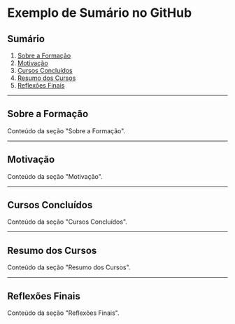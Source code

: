 # Exemplo de Sumário no GitHub

## Sumário

1. [Sobre a Formação](#sobre-a-formacao)
2. [Motivação](#motivacao)
3. [Cursos Concluídos](#cursos-concluidos)
4. [Resumo dos Cursos](#resumo-dos-cursos)
5. [Reflexões Finais](#reflexoes-finais)

---

## Sobre a Formação

Conteúdo da seção "Sobre a Formação".

---

## Motivação

Conteúdo da seção "Motivação".

---

## Cursos Concluídos

Conteúdo da seção "Cursos Concluídos".

---

## Resumo dos Cursos

Conteúdo da seção "Resumo dos Cursos".

---

## Reflexões Finais

Conteúdo da seção "Reflexões Finais".
